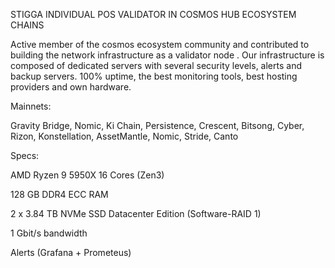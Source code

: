 STIGGA INDIVIDUAL POS VALIDATOR IN COSMOS HUB ECOSYSTEM CHAINS

Active member of the cosmos ecosystem community and contributed to building the network infrastructure as a validator node . Our infrastructure is composed of dedicated servers with several security levels, alerts and backup servers. 100% uptime, the best monitoring tools, best hosting providers and own hardware.

Mainnets: 

Gravity Bridge, Nomic, Ki Chain, Persistence, Crescent, Bitsong, Cyber, Rizon, Konstellation, AssetMantle, Nomic, Stride, Canto

Specs:

AMD Ryzen 9 5950X 16 Cores (Zen3)

128 GB DDR4 ECC RAM 

2 x 3.84 TB NVMe SSD Datacenter Edition (Software-RAID 1) 

1 Gbit/s bandwidth 

Alerts (Grafana + Prometeus)
